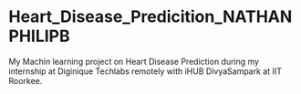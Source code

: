 # Heart_Disease_Predicition_NATHANPHILIPB
My Machin learning project on Heart Disease Prediction during my internship at Diginique Techlabs remotely with iHUB DivyaSampark at IIT Roorkee.
